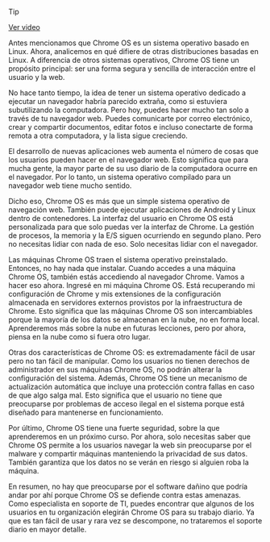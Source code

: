 > [!TIP]  
> [Ver video](https://youtu.be/jGMSPLIzyDM)

Antes mencionamos que Chrome OS es un sistema operativo basado en Linux. Ahora, analicemos en qué difiere de otras distribuciones basadas en Linux. A diferencia de otros sistemas operativos, Chrome OS tiene un propósito principal: ser una forma segura y sencilla de interacción entre el usuario y la web.

No hace tanto tiempo, la idea de tener un sistema operativo dedicado a ejecutar un navegador habría parecido extraña, como si estuviera subutilizando la computadora. Pero hoy, puedes hacer mucho tan solo a través de tu navegador web. Puedes comunicarte por correo electrónico, crear y compartir documentos, editar fotos e incluso conectarte de forma remota a otra computadora, y la lista sigue creciendo.

El desarrollo de nuevas aplicaciones web aumenta el número de cosas que los usuarios pueden hacer en el navegador web. Esto significa que para mucha gente, la mayor parte de su uso diario de la computadora ocurre en el navegador. Por lo tanto, un sistema operativo compilado para un navegador web tiene mucho sentido.

Dicho eso, Chrome OS es más que un simple sistema operativo de navegación web. También puede ejecutar aplicaciones de Android y Linux dentro de contenedores. La interfaz del usuario en Chrome OS está personalizada para que solo puedas ver la interfaz de Chrome. La gestión de procesos, la memoria y la E/S siguen ocurriendo en segundo plano. Pero no necesitas lidiar con nada de eso. Solo necesitas lidiar con el navegador.

Las máquinas Chrome OS traen el sistema operativo preinstalado. Entonces, no hay nada que instalar. Cuando accedes a una máquina Chrome OS, también estás accediendo al navegador Chrome. Vamos a hacer eso ahora. Ingresé en mi máquina Chrome OS. Está recuperando mi configuración de Chrome y mis extensiones de la configuración almacenada en servidores externos provistos por la infraestructura de Chrome. Esto significa que las máquinas Chrome OS son intercambiables porque la mayoría de los datos se almacenan en la nube, no en forma local. Aprenderemos más sobre la nube en futuras lecciones, pero por ahora, piensa en la nube como si fuera otro lugar.

Otras dos características de Chrome OS: es extremadamente fácil de usar pero no tan fácil de manipular. Como los usuarios no tienen derechos de administrador en sus máquinas Chrome OS, no podrán alterar la configuración del sistema. Además, Chrome OS tiene un mecanismo de actualización automática que incluye una protección contra fallas en caso de que algo salga mal. Esto significa que el usuario no tiene que preocuparse por problemas de acceso ilegal en el sistema porque está diseñado para mantenerse en funcionamiento.

Por último, Chrome OS tiene una fuerte seguridad, sobre la que aprenderemos en un próximo curso. Por ahora, solo necesitas saber que Chrome OS permite a los usuarios navegar la web sin preocuparse por el malware y compartir máquinas manteniendo la privacidad de sus datos. También garantiza que los datos no se verán en riesgo si alguien roba la máquina.

En resumen, no hay que preocuparse por el software dañino que podría andar por ahí porque Chrome OS se defiende contra estas amenazas. Como especialista en soporte de TI, puedes encontrar que algunos de los usuarios en tu organización elegirán Chrome OS para su trabajo diario. Ya que es tan fácil de usar y rara vez se descompone, no trataremos el soporte diario en mayor detalle.
